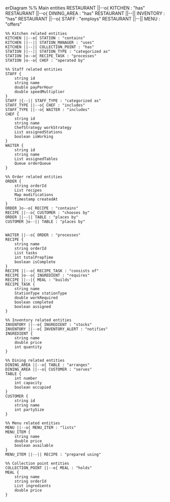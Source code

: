 erDiagram
    %% Main entities
    RESTAURANT ||--o{ KITCHEN : "has"
    RESTAURANT ||--o{ DINING_AREA : "has"
    RESTAURANT ||--|| INVENTORY : "has"
    RESTAURANT ||--o{ STAFF : "employs"
    RESTAURANT ||--|| MENU : "offers"

    %% Kitchen related entities
    KITCHEN ||--o{ STATION : "contains"
    KITCHEN ||--|| STATION_MANAGER : "uses"
    KITCHEN ||--|| COLLECTION_POINT : "has"
    STATION }|--|| STATION_TYPE : "categorized as"
    STATION }o--o{ RECIPE_TASK : "processes"
    STATION }o--o{ CHEF : "operated by"
    
    %% Staff related entities
    STAFF {
        string id
        string name
        double payPerHour
        double speedMultiplier
    }
    STAFF |{--|| STAFF_TYPE : "categorized as"
    STAFF_TYPE ||--o{ CHEF : "includes"
    STAFF_TYPE ||--o{ WAITER : "includes"
    CHEF {
        string id
        string name
        ChefStrategy workStrategy
        List assignedStations
        boolean isWorking
    }
    WAITER {
        string id
        string name
        List assignedTables
        Queue orderQueue
    }

    %% Order related entities
    ORDER {
        string orderId
        List recipes
        Map modifications
        timestamp createdAt
    }
    ORDER }o--o{ RECIPE : "contains"
    RECIPE ||--o{ CUSTOMER : "chooses by"
    ORDER ||--|| TABLE : "places by"
    CUSTOMER }o--|| TABLE : "places by"


    WAITER ||--o{ ORDER : "processes"
    RECIPE {
        string name
        string orderId
        List tasks
        int totalPrepTime
        boolean isComplete
    }
    RECIPE ||--o{ RECIPE_TASK : "consists of"
    RECIPE }o--o{ INGREDIENT : "requires"
    RECIPE ||--|{ MEAL : "builds"
    RECIPE_TASK {
        string name
        StationType stationType
        double workRequired
        boolean completed
        boolean assigned
    }

    %% Inventory related entities
    INVENTORY ||--o{ INGREDIENT : "stocks"
    INVENTORY ||--o{ INVENTORY_ALERT : "notifies"
    INGREDIENT {
        string name
        double price
        int quantity
    }

    %% Dining related entities
    DINING_AREA ||--o{ TABLE : "arranges"
    DINING_AREA ||--o{ CUSTOMER : "serves"
    TABLE {
        int number
        int capacity
        boolean occupied
    }
    CUSTOMER {
        string id
        string name
        int partySize
    }

    %% Menu related entities
    MENU ||--o{ MENU_ITEM : "lists"
    MENU_ITEM {
        string name
        double price
        boolean available
    }
    MENU_ITEM ||--|| RECIPE : "prepared using"

    %% Collection point entities
    COLLECTION_POINT ||--o{ MEAL : "holds"
    MEAL {
        string name
        string orderId
        List ingredients
        double price
    }
